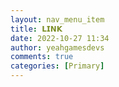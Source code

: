 ```yaml
---
layout: nav_menu_item
title: 𝗟𝗜𝗡𝗞
date: 2022-10-27 11:34
author: yeahgamesdevs
comments: true
categories: [Primary]
---
```


